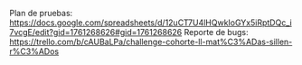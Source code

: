 Plan de pruebas: https://docs.google.com/spreadsheets/d/12uCT7U4lHQwkIoGYx5iRptDQc_i7vcgE/edit?gid=1761268626#gid=1761268626
Reporte de bugs: https://trello.com/b/cAUBaLPa/challenge-cohorte-ll-mat%C3%ADas-sillen-r%C3%ADos
